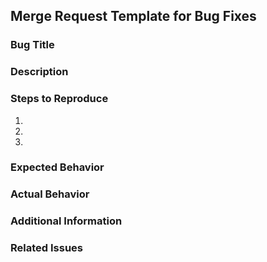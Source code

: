 ## Merge Request Template for Bug Fixes

### Bug Title
<!-- Please provide a concise title for the bug fix -->

### Description
<!-- Describe the bug that this merge request aims to fix. Include any relevant details or context. -->

### Steps to Reproduce
1. <!-- Step 1 -->
2. <!-- Step 2 -->
3. <!-- Step 3 -->

### Expected Behavior
<!-- Describe what you expected to happen -->

### Actual Behavior
<!-- Describe what actually happened -->

### Additional Information
<!-- Include any other information that may be helpful for the reviewer, such as screenshots or logs. -->

### Related Issues
<!-- Link to any related issues or merge requests, if applicable. -->